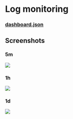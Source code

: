 # Log monitoring
### [dashboard.json](dashboard.json)
## Screenshots
### 5m
<dv>
<img src="https://dub01pap001files.storage.live.com/y4m2B10gWffHxbgDjGKVXfQzJGdYcJll-aPJEq0-30v_N212-mQE84MPDg3yc8fJeFxHBxiVGxmBZMXNZdL2wMmPCcW1jvSZzg24jHvs9kbdSfsD8c-lV9wIDMRwSw3VD1TOZRifKZhnyo_6EmJPBPkyVdtdOrQUaLa40R0iUxwYJYB8kSPuH5E-oD_jZSbDhXr?width=3840&height=987&cropmode=none" width="auto" height="auto" />
</dv>

### 1h
<dv>
<img src="https://dub01pap001files.storage.live.com/y4mje3nXv92pm9HViAUADr_Hkn21QEUrXcC4t6nzFkI7xnZp84zOIUAgOfOQjhHqCZFiS1emn1QgDjebkQKsdry0wdzwqevmi_AoFZhtGCB0nyqC67RK_zGs52DDzoUhJ0eEg3ZX_gZPstVqPNqB9t9C_4r0k66ILg9vXrIKRgFn5xmnW3Hzp8_qKVHD8esW7GY?width=3840&height=1000&cropmode=none" width="auto" height="auto" />
</dv>

### 1d
<dv>
<img src="https://dub01pap001files.storage.live.com/y4mg29fUmqw1l2Zvo0gnD2q6u5ivOuaaXXzDET9fBhMYTmnOEEWIYAbjL9ibijDQD6sqa4vwmJdD36pxJMvbIPVytgxqVbUHcV6NUJIHfmmxGofEabnfnUsrueSiRqnqqZtFhwvfokzq_yyB4maAGoGI9erV1uOLspvgkDHV_O79WIYQfnsy4-B2F5JyRCpclOR?width=3840&height=1000&cropmode=none" width="auto" height="auto" />
</dv>
